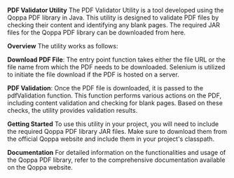 **PDF Validator Utility**
The PDF Validator Utility is a tool developed using the Qoppa PDF library in Java. This utility is designed to validate PDF files by checking their content and identifying any blank pages. The required JAR files for the Qoppa PDF library can be downloaded from here.

**Overview**
The utility works as follows:

**Download PDF File**: The entry point function takes either the file URL or the file name from which the PDF needs to be downloaded. Selenium is utilized to initiate the file download if the PDF is hosted on a server.

**PDF Validation**: Once the PDF file is downloaded, it is passed to the pdfValidation function. This function performs various actions on the PDF, including content validation and checking for blank pages. Based on these checks, the utility provides validation results.

**Getting Started**
To use this utility in your project, you will need to include the required Qoppa PDF library JAR files. Make sure to download them from the official Qoppa website and include them in your project's classpath.

**Documentation**
For detailed information on the functionalities and usage of the Qoppa PDF library, refer to the comprehensive documentation available on the Qoppa website.

